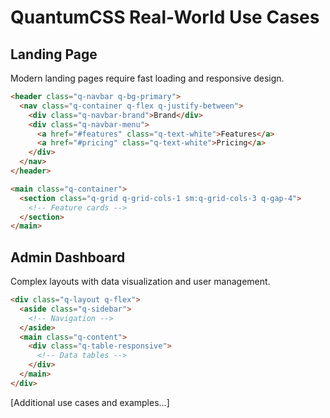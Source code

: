 # QuantumCSS Real-World Use Cases

## Landing Page
Modern landing pages require fast loading and responsive design.

```html
<header class="q-navbar q-bg-primary">
  <nav class="q-container q-flex q-justify-between">
    <div class="q-navbar-brand">Brand</div>
    <div class="q-navbar-menu">
      <a href="#features" class="q-text-white">Features</a>
      <a href="#pricing" class="q-text-white">Pricing</a>
    </div>
  </nav>
</header>

<main class="q-container">
  <section class="q-grid q-grid-cols-1 sm:q-grid-cols-3 q-gap-4">
    <!-- Feature cards -->
  </section>
</main>
```

## Admin Dashboard
Complex layouts with data visualization and user management.

```html
<div class="q-layout q-flex">
  <aside class="q-sidebar">
    <!-- Navigation -->
  </aside>
  <main class="q-content">
    <div class="q-table-responsive">
      <!-- Data tables -->
    </div>
  </main>
</div>
```

[Additional use cases and examples...]
